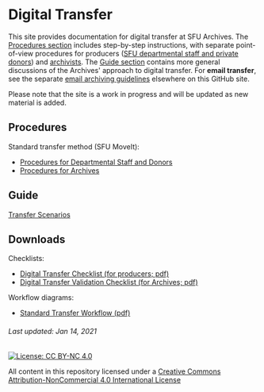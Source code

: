 # Digital Transfer
This site provides documentation for digital transfer at SFU Archives. The [Procedures section](#procedures) includes step-by-step instructions, with separate point-of-view procedures for producers ([SFU departmental staff and private donors](procedures/standard-producers/00-introduction.md)) and [archivists](procedures/standard-archivists/00-introduction.md). The [Guide section](#guide) contains more general discussions of the Archives' approach to digital transfer. For **email transfer**, see the separate [email archiving guidelines](https://github.com/SFU-Archives/email-archiving) elsewhere on this GitHub site.

Please note that the site is a work in progress and will be updated as new material is added.

## Procedures
Standard transfer method (SFU MoveIt):
- [Procedures for Departmental Staff and Donors](procedures/standard-producers/00-introduction.md)
- [Procedures for Archives](procedures/standard-archives/00-introduction.md)

## Guide
[Transfer Scenarios](guide/transfer-scenarios.md)

## Downloads
Checklists:
- [Digital Transfer Checklist (for producers; pdf)](downloads/checklist-transfer.pdf)
- [Digital Transfer Validation Checklist (for Archives; pdf)](downloads/checklist-validation.pdf)

Workflow diagrams:
- [Standard Transfer Workflow (pdf)](downloads/workflow-standard.pdf)

###### Last updated: Jan 14, 2021

[![License: CC BY-NC 4.0](https://img.shields.io/badge/License-CC%20BY--NC%204.0-lightgrey.svg)](https://creativecommons.org/licenses/by-nc/4.0/)

All content in this repository licensed under a [Creative Commons Attribution-NonCommercial 4.0 International License](https://creativecommons.org/licenses/by-nc/4.0/)

